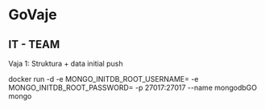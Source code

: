 # GoVaje
## IT - TEAM
Vaja 1: Struktura + data
initial push

docker run -d -e MONGO_INITDB_ROOT_USERNAME= -e MONGO_INITDB_ROOT_PASSWORD= -p 27017:27017 --name mongodbGO mongo